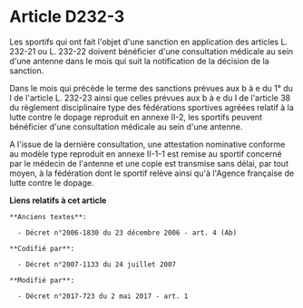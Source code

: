 # Article D232-3

Les sportifs qui ont fait l'objet d'une sanction en application des articles L. 232-21 ou L. 232-22 doivent bénéficier d'une
consultation médicale au sein d'une antenne dans le mois qui suit la notification de la décision de la sanction.

Dans le mois qui précède le terme des sanctions prévues aux b à e du 1° du I de l'article L. 232-23 ainsi que celles prévues
aux b à e du I de l'article 38 du règlement disciplinaire type des fédérations sportives agréées relatif à la lutte contre le
dopage reproduit en annexe II-2, les sportifs peuvent bénéficier d'une consultation médicale au sein d'une antenne.

A l'issue de la dernière consultation, une attestation nominative conforme au modèle type reproduit en annexe II-1-1 est
remise au sportif concerné par le médecin de l'antenne et une copie est transmise sans délai, par tout moyen, à la fédération
dont le sportif relève ainsi qu'à l'Agence française de lutte contre le dopage.

**Liens relatifs à cet article**

	**Anciens textes**:

	  - Décret n°2006-1830 du 23 décembre 2006 - art. 4 (Ab)

	**Codifié par**:

	  - Décret n°2007-1133 du 24 juillet 2007

	**Modifié par**:

	  - Décret n°2017-723 du 2 mai 2017 - art. 1
